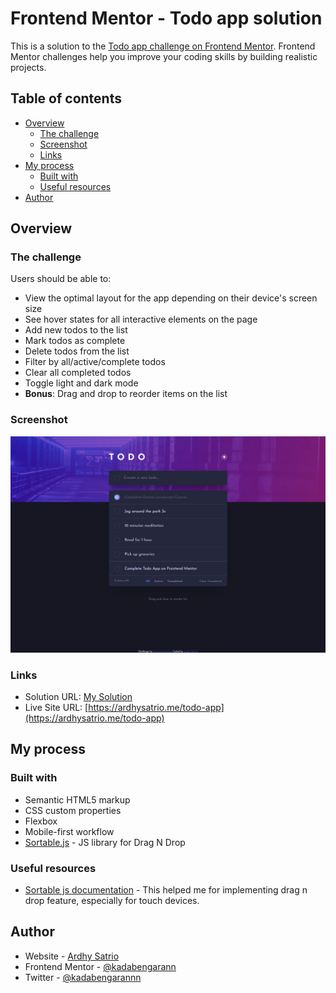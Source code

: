 # Frontend Mentor - Todo app solution

This is a solution to the [Todo app challenge on Frontend Mentor](https://www.frontendmentor.io/challenges/todo-app-Su1_KokOW). Frontend Mentor challenges help you improve your coding skills by building realistic projects.

## Table of contents

- [Overview](#overview)
  - [The challenge](#the-challenge)
  - [Screenshot](#screenshot)
  - [Links](#links)
- [My process](#my-process)
  - [Built with](#built-with)
  <!-- - [What I learned](#what-i-learned)
  - [Continued development](#continued-development) -->
  - [Useful resources](#useful-resources)
- [Author](#author)
<!-- - [Acknowledgments](#acknowledgments) -->

## Overview

### The challenge

Users should be able to:

- View the optimal layout for the app depending on their device's screen size
- See hover states for all interactive elements on the page
- Add new todos to the list
- Mark todos as complete
- Delete todos from the list
- Filter by all/active/complete todos
- Clear all completed todos
- Toggle light and dark mode
- **Bonus**: Drag and drop to reorder items on the list

### Screenshot

![](./assets/img/dark-desktop.png)

### Links

- Solution URL: [My Solution](https://www.frontendmentor.io/solutions/todo-app-challenges-solution-W-1Wu-Wtv)
- Live Site URL: [https://ardhysatrio.me/todo-app](https://ardhysatrio.me/todo-app)

## My process

### Built with

- Semantic HTML5 markup
- CSS custom properties
- Flexbox
- Mobile-first workflow
- [Sortable.js](https://github.com/SortableJS/Sortable) - JS library for Drag N Drop

<!-- ### What I learned

 In this section to recap over some of your major learnings while working through this project. Writing these out and providing code samples of areas you want to highlight is a great way to reinforce your own knowledge. -->

<!-- ### Continued development

Use this section to outline areas that you want to continue focusing on in future projects. These could be concepts you're still not completely comfortable with or techniques you found useful that you want to refine and perfect. -->

### Useful resources

- [Sortable js documentation](https://github.com/SortableJS/Sortable) - This helped me for implementing drag n drop feature, especially for touch devices.

## Author

- Website - [Ardhy Satrio](https://ardhysatrio.me)
- Frontend Mentor - [@kadabengarann](https://www.frontendmentor.io/profile/kadabengarann)
- Twitter - [@kadabengarannn](https://twitter.com/kadabengarannn)

<!-- ## Acknowledgments

This is where you can give a hat tip to anyone who helped you out on this project. Perhaps you worked in a team or got some inspiration from someone else's solution. This is the perfect place to give them some credit. -->
